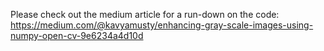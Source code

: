 Please check out the medium article for a run-down on the code: https://medium.com/@kavyamusty/enhancing-gray-scale-images-using-numpy-open-cv-9e6234a4d10d
